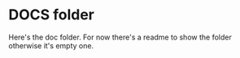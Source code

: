 # DOCS folder

Here's the doc folder.
For now there's a readme to show the folder otherwise it's empty one.